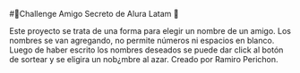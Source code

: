 #🎁Challenge Amigo Secreto de Alura Latam 🎁

Este proyecto se trata de una forma para elegir un nombre de un amigo. Los nombres se van agregando, no permite números ni espacios en blanco. Luego de haber escrito los nombres deseados se puede dar click al botón de sortear y se eligira un nob¿mbre al azar. Creado por Ramiro Perichon.
